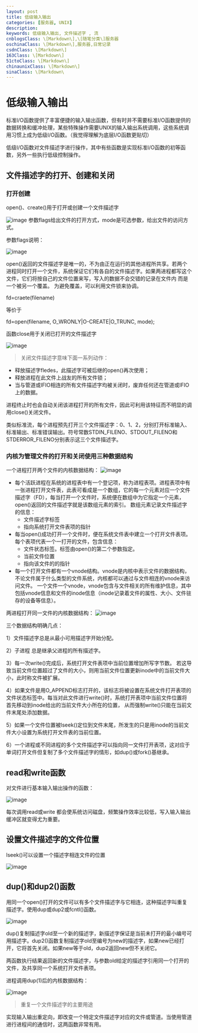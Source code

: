```yaml
---
layout: post
title: 低级输入输出
categories: [服务器, UNIX]
description:
keywords: 低级输入输出, 文件描述字 , 流
cnblogsClass: \[Markdown\],\[随笔分类\]服务器
oschinaClass: \[Markdown\],服务器,日常记录
csdnClass: \[Markdown\]
163Class: \[Markdown\]
51ctoClass: \[Markdown\]
chinaunixClass: \[Markdown\]
sinaClass: \[Markdown\
---
```


# 低级输入输出
标准I/O函数提供了丰富便捷的输入输出函数，但有时并不需要标准I/O函数提供的数据转换和缓冲处理，某些特殊操作需要UNIX的输入输出系统调用，这些系统调用习惯上成为低级I/O函数。（我觉得理解为底层I/O函数更贴切）

低级I/O函数对文件描述字进行操作，其中有些函数是实现标准I/O函数的初等函数，另外一些执行低级控制操作。

## 文件描述字的打开、创建和关闭
### 打开创建
open()、create()用于打开或创建一个文件描述字

![image](https://raw.githubusercontent.com/WalkingSun/WindBlog/gh-pages/images/blog/20181122101856.png)
参数flags给出文件的打开方式，mode是可选参数，给出文件的访问方式。

参数flags说明：

![image](https://raw.githubusercontent.com/WalkingSun/WindBlog/gh-pages/images/blog/20181122103317.png)

 open()返回的文件描述字是唯一的，不为由正在运行的其他进程所共享。若两个进程同时打开一个文件，系统保证它们有各自的文件描述字。如果两进程都写这个文件，它们将按自己的文件位置来写，写入的数据不会交错的记录在文件内
而是一个被另一个覆盖。  为避免覆盖，可以利用文件锁来协调。

fd=craete(filename)

等价于

fd=open(filename,   O_WRONLY|O-CREATE|O_TRUNC, mode);

函数close用于关闭已打开的文件描述字

![image](https://raw.githubusercontent.com/WalkingSun/WindBlog/gh-pages/images/blog/20181122105737.png)

> 关闭文件描述字意味下面一系列动作：
- 释放描述字fledes，此描述字可被后继的open()再次使用；
- 释放进程在此文件上战友的所有文件锁；
- 当与管道或IFIO相连的所有文件描述字均被关闭时，废弃任何还在管道或IFIO上的数据。

进程终止时也会自动关闭该进程打开的所有文件，因此可利用该特征而不明显的调用close()关闭文件。

类似标准流，每个进程预先打开三个文件描述字：0、1、2，分别打开标准输入、标准输出、标准错误输出。符号常数STDIN_FILENO、STDOUT_FILENO和STDERROR_FILENO分别表示这三个文件描述字。

### 内核为管理文件的打开和关闭使用三种数据结构
一个进程打开两个文件的内核数据结构：
![image](https://raw.githubusercontent.com/WalkingSun/WindBlog/gh-pages/images/blog/20181122112019.png)

- 每个活跃进程在系统的进程表中有一个登记项，称为进程表项。进程表项中有一张进程打开文件表，此表可看成是一个数组，它的每一个元素对应一个文件描述字（FD），每当打开一个文件时，系统便在数组中为它指定一个元素，open()返回的文件描述字就是该数组元素的索引。
数组元素记录文件描述字的信息：
    - 文件描述字标签
    - 指向系统打开文件表项的指针
- 每当open()成功打开一个文件时，便在系统文件表中建立一个打开文件表项。
每个表项代表一个一打开的文件，包含信息：
    - 文件状态标签。标签由open()的第二个参数指定。
    - 当前文件位置
    - 指向该文件的的指针
- 每一个打开文件都有一个vnode结构。vnode是内核中表示文件的数据结构，不论文件属于什么类型的文件系统，内核都可以通过与文件相连的vnode来访问文件。
一个文件一个vnode，vnode包含与文件相关的所有维护信息，其中包括vnode信息和文件的inode信息（inode记录着文件的属性、大小、文件驻存的设备等信息）。

两进程打开同一文件的内核数据结构：
![image](https://raw.githubusercontent.com/WalkingSun/WindBlog/gh-pages/images/blog/20181123135912.png)

三个数据结构明确几点：

1）文件描述字总是从最小可用描述字开始分配。

2）子进程 总是继承父进程的所有描述字。

3）每一次write()完成后，系统打开文件表项中当前位置增加所写字节数。
若这导致当前文件位置超过了文件的大小，则用当前文件位置更新inode中的当前文件大小，此时称文件被扩展。

4）如果文件是用O_APPEND标志打开的，该标志将被设置在系统文件打开表项的文件状态标签中。每当对此文件进行write()时，系统打开表项中当前文件位置将首先移动到inode给出的当前文件大小所在的位置，
从而强制write()只能在当前文件末尾处添加数据。

5）如果一个文件位置被lseek()定位到文件末尾，所发生的只是用inode的当前文件大小设置为系统打开文件表的当前位置。

6）一个进程或不同进程的多个文件描述字可以指向同一文件打开表项，这对应于单词打开文件但复制了多个文件描述字的情形，如dup()或fork()基继承。

## read和write函数
对文件进行基本输入输出操作的函数：

![image](https://raw.githubusercontent.com/WalkingSun/WindBlog/gh-pages/images/blog/20181123141916.png)

每次调用read或write 都会使系统访问磁盘，频繁操作效率比较低，写入输入输出缓冲区就变得尤为重要。

## 设置文件描述字的文件位置
lseek()可以设置一个描述字相连文件的位置

![image](https://raw.githubusercontent.com/WalkingSun/WindBlog/gh-pages/images/blog/TIM截图20181123142255.png)

## dup()和dup2()函数
用同一个open()打开的文件可以有多个文件描述字与它相连，这种描述字叫重复描述字。使用dup或dup2或fcntl()函数。

![image](https://raw.githubusercontent.com/WalkingSun/WindBlog/gh-pages/images/blog/TIM截图20181123142941.png)

dup()复制描述字old至一个新的描述字，新描述字保证是当前未打开的最小编号可用描述字。dup2()函数复制描述字old至编号为new的描述字，如果new已经打开，它将首先关闭。如果new等于old，dup2返回new但不关闭它。

两函数执行结果返回新的文件描述字，与参数old给定的描述字引用同一个打开的文件，及共享同一个系统打开文件表项。

进程调用dup(1)后的内核数据结构：

![image](https://raw.githubusercontent.com/WalkingSun/WindBlog/gh-pages/images/blog/TIM截图20181123144104.png)

> 重复一个文件描述字的主要用途

实现输入输出重定向，即改变一个特定文件描述字对应的文件或管道。当使用管道进行进程间的通信时，这两函数非常有用。




